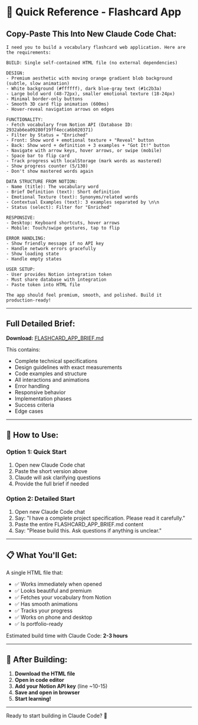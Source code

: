 # 🎯 Quick Reference - Flashcard App

## Copy-Paste This Into New Claude Code Chat:

```
I need you to build a vocabulary flashcard web application. Here are the requirements:

BUILD: Single self-contained HTML file (no external dependencies)

DESIGN:
- Premium aesthetic with moving orange gradient blob background (subtle, slow animation)
- White background (#ffffff), dark blue-gray text (#1c2b3a)
- Large bold word (48-72px), smaller emotional texture (18-24px)
- Minimal border-only buttons
- Smooth 3D card flip animation (600ms)
- Hover-reveal navigation arrows on edges

FUNCTIONALITY:
- Fetch vocabulary from Notion API (Database ID: 2932ab6ea09280f19ff4ecca6b020371)
- Filter by Status = "Enriched"
- Front: Show word + emotional texture + "Reveal" button
- Back: Show word + definition + 3 examples + "Got It!" button
- Navigate with arrow keys, hover arrows, or swipe (mobile)
- Space bar to flip card
- Track progress with localStorage (mark words as mastered)
- Show progress counter (5/130)
- Don't show mastered words again

DATA STRUCTURE FROM NOTION:
- Name (title): The vocabulary word
- Brief Definition (text): Short definition
- Emotional Texture (text): Synonyms/related words
- Contextual Examples (text): 3 examples separated by \n\n
- Status (select): Filter for "Enriched"

RESPONSIVE:
- Desktop: Keyboard shortcuts, hover arrows
- Mobile: Touch/swipe gestures, tap to flip

ERROR HANDLING:
- Show friendly message if no API key
- Handle network errors gracefully
- Show loading state
- Handle empty states

USER SETUP:
- User provides Notion integration token
- Must share database with integration
- Paste token into HTML file

The app should feel premium, smooth, and polished. Build it production-ready!
```

---

## Full Detailed Brief:

**Download:** [FLASHCARD_APP_BRIEF.md](computer:///mnt/user-data/outputs/FLASHCARD_APP_BRIEF.md)

This contains:
- Complete technical specifications
- Design guidelines with exact measurements
- Code examples and structure
- All interactions and animations
- Error handling
- Responsive behavior
- Implementation phases
- Success criteria
- Edge cases

---

## 🚀 How to Use:

### Option 1: Quick Start
1. Open new Claude Code chat
2. Paste the short version above
3. Claude will ask clarifying questions
4. Provide the full brief if needed

### Option 2: Detailed Start  
1. Open new Claude Code chat
2. Say: "I have a complete project specification. Please read it carefully."
3. Paste the entire FLASHCARD_APP_BRIEF.md content
4. Say: "Please build this. Ask questions if anything is unclear."

---

## 📋 What You'll Get:

A single HTML file that:
- ✅ Works immediately when opened
- ✅ Looks beautiful and premium
- ✅ Fetches your vocabulary from Notion
- ✅ Has smooth animations
- ✅ Tracks your progress
- ✅ Works on phone and desktop
- ✅ Is portfolio-ready

Estimated build time with Claude Code: **2-3 hours**

---

## 🎯 After Building:

1. **Download the HTML file**
2. **Open in code editor**
3. **Add your Notion API key** (line ~10-15)
4. **Save and open in browser**
5. **Start learning!**

---

Ready to start building in Claude Code? 🚀
